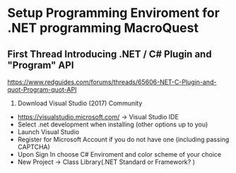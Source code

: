 # Setup Programming Enviroment for .NET programming MacroQuest

## First Thread Introducing .NET / C# Plugin and "Program" API

https://www.redguides.com/forums/threads/65606-NET-C-Plugin-and-quot-Program-quot-API

1. Download Visual Studio (2017) Community
  * https://visualstudio.microsoft.com/ -> Visual Studio IDE
  * Select .net development when installing (other options up to you)
  * Launch Visual Studio 
  * Register for Microsoft Account if you do not have one (including passing CAPTCHA)
  * Upon Sign In choose C# Enviroment and color scheme of your choice
  * New Project -> Class Library(.NET Standard or Framework? )
